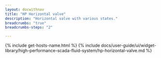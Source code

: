 ```yaml
---
layout: docwithnav
title: "HP Horizontal valve"
description: "Horizontal valve with various states."
breadcrumbs: "true"
breadcrumbs-steps: "2"

---
```

{% include get-hosts-name.html %}
{% include docs/user-guide/ui/widget-library/high-performance-scada-fluid-system/hp-horizontal-valve.md %}
